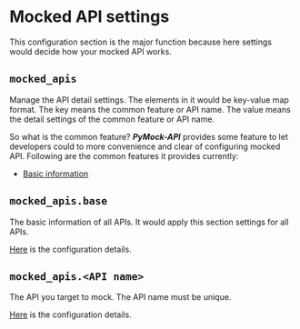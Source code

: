 # Mocked API settings

This configuration section is the major function because here settings would decide how your mocked API works.

## ``mocked_apis``

Manage the API detail settings. The elements in it would be key-value map format. The key means the common feature or API
name. The value means the detail settings of the common feature or API name.

So what is the common feature? **_PyMock-API_** provides some feature to let developers could to more convenience and clear
of configuring mocked API. Following are the common features it provides currently:

* [Basic information](#mocked_apisbase)


## ``mocked_apis.base``

The basic information of all APIs. It would apply this section settings for all APIs.

[Here](/configure-references/mocked-apis/base) is the configuration details.


## ``mocked_apis.<API name>``

The API you target to mock. The API name must be unique.

[Here](/configure-references/mocked-apis/apis) is the configuration details.
